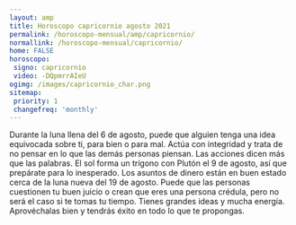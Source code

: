 ```yaml
---
layout: amp
title: Horoscopo capricornio agosto 2021 
permalink: /horoscopo-mensual/amp/capricornio/
normallink: /horoscopo-mensual/capricornio/
home: FALSE
horoscopo:
 signo: capricornio
 video: -DQpmrrAIeU
ogimg: /images/capricornio_char.png
sitemap:
 priority: 1
 changefreq: 'monthly'
---
```



Durante la luna llena del 6 de agosto, puede que alguien tenga una idea equivocada sobre ti, para bien o para mal. Actúa con integridad y trata de no pensar en lo que las demás personas piensan. Las acciones dicen más que las palabras. El sol forma un trígono con Plutón el 9 de agosto, así que prepárate para lo inesperado. Los asuntos de dinero están en buen estado cerca de la luna nueva del 19 de agosto. Puede que las personas cuestionen tu buen juicio o crean que eres una persona crédula, pero no será el caso si te tomas tu tiempo. Tienes grandes ideas y mucha energía. Aprovéchalas bien y tendrás éxito en todo lo que te propongas. 